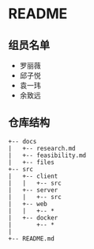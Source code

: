 # README

## 组员名单

- 罗丽薇
- 邱子悦
- 袁一玮
- 余致远

## 仓库结构

```code
+-- docs
|   +-- research.md
|   +-- feasibility.md
|   +-- files
+-- src
|   +-- client
|   |   +-- src
|   +-- server
|   |   +-- src
|   +-- web
|   |   +-- * 
|   +-- docker
|       +-- *
|
+-- README.md
```
